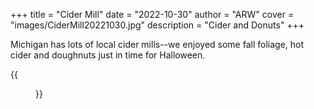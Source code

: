 +++
title = "Cider Mill"
date = "2022-10-30"
author = "ARW"
cover = "images/CiderMill20221030.jpg"
description = "Cider and Donuts"
+++

Michigan has lots of local cider mills--we enjoyed some fall foliage, hot cider and doughnuts just in time for Halloween.

{{<figure src="/images/Group20221030_leaves.jpg" position="center" style="border-radius: 6px;" >}}
